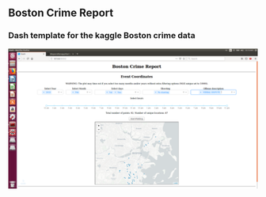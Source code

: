 ## Boston Crime Report

### Dash template for the kaggle Boston crime data

![title](../data/boston_crime_image.png)
